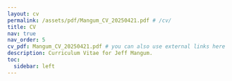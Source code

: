 ```yaml
---
layout: cv
permalink: /assets/pdf/Mangum_CV_20250421.pdf # /cv/
title: CV
nav: true
nav_order: 5
cv_pdf: Mangum_CV_20250421.pdf # you can also use external links here
description: Curriculum Vitae for Jeff Mangum.
toc:
  sidebar: left
---
```

